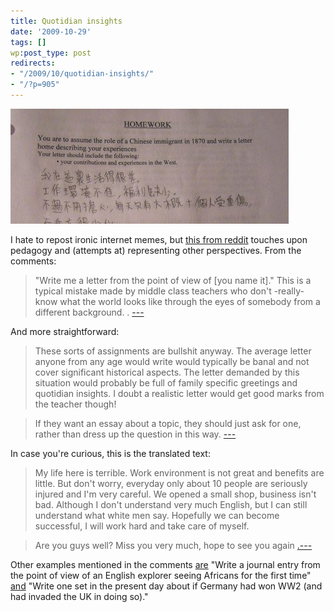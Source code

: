 ```yaml
---
title: Quotidian insights
date: '2009-10-29'
tags: []
wp:post_type: post
redirects:
- "/2009/10/quotidian-insights/"
- "/?p=905"
---
```


[ ![china-hw](2009-10-29-Quotidian-insights/china-hw.jpg "china-hw") ](2009-10-29-Quotidian-insights/china-hw.jpg)

I hate to repost ironic internet memes, but [this from reddit](http://www.reddit.com/r/pics/comments/9ycx7/you_are_to_assume_the_role_of_a_chinese_immigrant/) touches upon pedagogy and (attempts at) representing other perspectives. From the comments:

> "Write me a letter from the point of view of [you name it]." This is a typical mistake made by middle class teachers who don't -really- know what the world looks like through the eyes of somebody from a different background. . [---](http://www.reddit.com/r/pics/comments/9ycx7/you_are_to_assume_the_role_of_a_chinese_immigrant/c0f0n5l)

And more straightforward:

> These sorts of assignments are bullshit anyway. The average letter anyone from any age would write would typically be banal and not cover significant historical aspects. The letter demanded by this situation would probably be full of family specific greetings and quotidian insights. I doubt a realistic letter would get good marks from the teacher though!

>

> If they want an essay about a topic, they should just ask for one, rather than dress up the question in this way. [---](http://www.reddit.com/r/pics/comments/9ycx7/you_are_to_assume_the_role_of_a_chinese_immigrant/c0f1623)

In case you're curious, this is the translated text:

> My life here is terrible. Work environment is not great and benefits are little. But don't worry, everyday only about 10 people are seriously injured and I'm very careful. We opened a small shop, business isn't bad. Although I don't understand very much English, but I can still understand what white men say. Hopefully we can become successful, I will work hard and take care of myself.

>

> Are you guys well? Miss you very much, hope to see you again [.---](http://www.reddit.com/r/pics/comments/9ycx7/you_are_to_assume_the_role_of_a_chinese_immigrant/c0f0dks)

Other examples mentioned in the comments [are](http://www.reddit.com/r/pics/comments/9ycx7/you_are_to_assume_the_role_of_a_chinese_immigrant/c0f0lfv) "Write a journal entry from the point of view of an English explorer seeing Africans for the first time" [and](http://www.reddit.com/r/pics/comments/9ycx7/you_are_to_assume_the_role_of_a_chinese_immigrant/c0f18yk) "Write one set in the present day about if Germany had won WW2 (and had invaded the UK in doing so)."

